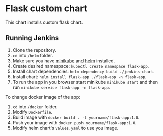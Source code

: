 # Flask custom chart

This chart installs custom flask chart. 

## Running Jenkins

1. Clone the repository.
2. `cd` into `/helm` folder.
3. Make sure you have [minikube](https://minikube.sigs.k8s.io/) and [helm](https://helm.sh/) installed.
4. Create desired namespace: `kubectl create namespace flask-app`.
5.  Install chart dependencies: `helm dependency build ./jenkins-chart`.
6. Install chart: `helm install flask-app ./flask-app -n flask-app`.  
7. To run the app in you browser start minikube `minikube start` and then run `minikube service flask-app -n flask-app`.

To change docker image of the app:

1. `cd` into `/docker` folder.
2. Modify `Dockerfile`.
3. Build image with `docker build . -t yourname/flask-app:1.0`.
4. Push your image with `docker push yourname/flask-app:1.0`.
5. Modify helm chart's `values.yaml` to use you image.